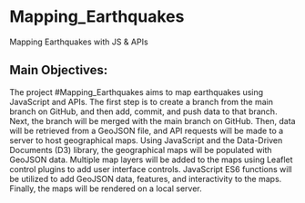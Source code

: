 # Mapping_Earthquakes
Mapping Earthquakes with JS &amp; APIs

## Main Objectives: 
The project #Mapping_Earthquakes aims to map earthquakes using JavaScript and APIs. The first step is to create a branch from the main branch on GitHub, and then add, commit, and push data to that branch. Next, the branch will be merged with the main branch on GitHub. Then, data will be retrieved from a GeoJSON file, and API requests will be made to a server to host geographical maps. Using JavaScript and the Data-Driven Documents (D3) library, the geographical maps will be populated with GeoJSON data. Multiple map layers will be added to the maps using Leaflet control plugins to add user interface controls. JavaScript ES6 functions will be utilized to add GeoJSON data, features, and interactivity to the maps. Finally, the maps will be rendered on a local server.